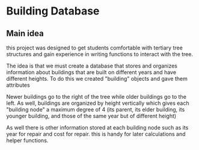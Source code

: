 # Building Database

## Main idea

this project was designed to get students comfortable with tertiary tree structures and gain experience in writing functions to interact with the tree. 

The idea is that we must create a database that stores and organizes information about buildings that are built on different years and have different heights. To do this we created "building" objects and gave them attributes
 
Newer buildings go to the right of the tree while older buildings go to the left. As well, buildings are organized by height vertically which gives each "building node" a maximum degree of 4 (its parent, its elder building, its younger building, and those of the same year but of different height)

As well there is other information stored at each building node such as its year for repair and cost for repair. this is handy for later calculations and helper functions. 